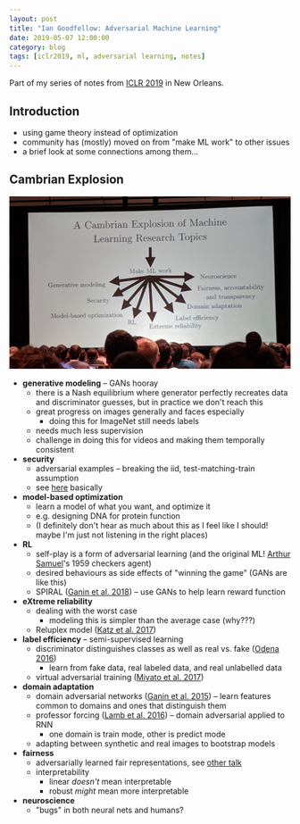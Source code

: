 ```yaml
---
layout: post
title: "Ian Goodfellow: Adversarial Machine Learning"
date: 2019-05-07 12:00:00
category: blog
tags: [iclr2019, ml, adversarial learning, notes]
---
```


Part of my series of notes from [ICLR 2019](https://iclr.cc/Conferences/2019) in New Orleans.

## Introduction
* using game theory instead of optimization
* community has (mostly) moved on from "make ML work" to other issues
* a brief look at some connections among them...

## Cambrian Explosion

![cambrian](/assets/images/2019-iclr/cambrian.jpg "cambrian")

* **generative modeling** – GANs hooray
    * there is a Nash equilibrium where generator perfectly recreates data and discriminator guesses, but in practice we don't reach this
    * great progress on images generally and faces especially
        * doing this for ImageNet still needs labels
    * needs much less supervision
    * challenge in doing this for videos and making them temporally consistent
* **security**
    * adversarial examples – breaking the iid, test-matching-train assumption
    * see [here](https://www.april.sh/blog/2019/05/06/safe-ml) basically
* **model-based optimization**
    * learn a model of what you want, and optimize it
    * e.g. designing DNA for protein function
    * (I definitely don't hear as much about this as I feel like I should! maybe I'm just not listening in the right places)
* **RL**
    * self-play is a form of adversarial learning (and the original ML! [Arthur Samuel](https://en.wikipedia.org/wiki/Arthur_Samuel)'s 1959 checkers agent)
    * desired behaviours as side effects of "winning the game" (GANs are like this)
    * SPIRAL ([Ganin et al. 2018](https://arxiv.org/abs/1804.01118)) – use GANs to help learn reward function
* **eXtreme reliability**
    * dealing with the worst case
        * modeling this is simpler than the average case (why???)
    * Reluplex model ([Katz et al. 2017](https://arxiv.org/abs/1702.01135))
* **label efficiency** – semi-supervised learning
    * discriminator distinguishes classes as well as real vs. fake ([Odena 2016](https://arxiv.org/abs/1606.01583))
        * learn from fake data, real labeled data, and real unlabelled data
    * virtual adversarial training ([Miyato et al. 2017](https://arxiv.org/abs/1704.03976))
* **domain adaptation**
    * domain adversarial networks ([Ganin et al. 2015](https://arxiv.org/abs/1505.07818)) – learn features common to domains and ones that distinguish them
    * professor forcing ([Lamb et al. 2016](https://arxiv.org/abs/1610.09038)) – domain adversarial applied to RNN
        * one domain is train mode, other is predict mode
    * adapting between synthetic and real images to bootstrap models
* **fairness**
    * adversarially learned fair representations, see [other talk](https://www.april.sh/blog/2019/05/06/cynthia-dwork)
    * interpretability
        * linear *doesn't* mean interpretable
        * robust *might* mean more interpretable
* **neuroscience**
    * "bugs" in both neural nets and humans?
